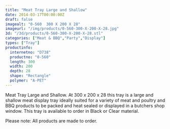 ```yaml
---
title: "Meat Tray Large and Shallow"
date: 2014-03-17T00:00:00Z
draft: false
imagealt: "0-560  300 X 200 X 28"
imageurl: "/img/products/0-560-300-X-200-X-28.jpg"
3d: "/3d/products/0-560-300-X-200-X-28.stl"
categories: ["Meat & BBQ","Party","Display"]
types: ["Tray"]
productinfo:
  internetno: "D738"
  productno: "0-560"
  length: 300
  width: 200
  depth: 28
  shape: "Rectangle"
  polymer: "A-PET"
---
```

Meat Tray Large and Shallow. At 300 x 200 x 28 this tray is a large and shallow meat display tray ideally suited for a variety of meat and poultry and BBQ products to be packed and heat sealed or displayed in a butchers shop window. This tray is available to order in Black or Clear material.

Please note: All products are made to order.
